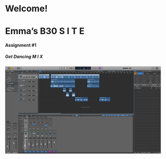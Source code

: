 # Welcome!

# Emma’s B30 S I T E

#### Assignment #1
##### Get Dancing M I X 

![Overview Screendhot](/images/overviewSC.png)






